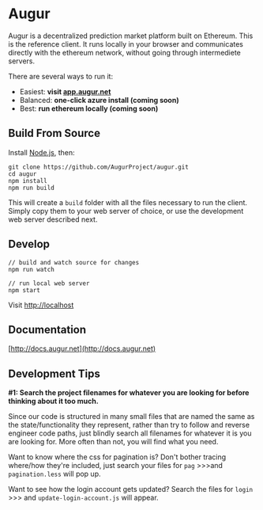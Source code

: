 Augur
=====

Augur is a decentralized prediction market platform built on Ethereum.
This is the reference client.
It runs locally in your browser and communicates directly with the ethereum network, without going through intermediete servers.

There are several ways to run it:

- Easiest: **visit [app.augur.net](http://app.augur.net)**
- Balanced: **one-click azure install (coming soon)**
- Best: **run ethereum locally (coming soon)**


Build From Source
----------

Install [Node.js](https://nodejs.org/), then:

```
git clone https://github.com/AugurProject/augur.git
cd augur
npm install
npm run build
```

This will create a `build` folder with all the files necessary to run the client.
Simply copy them to your web server of choice, or use the development web server described next.


Develop
-----------

```
// build and watch source for changes
npm run watch

// run local web server
npm start
```

Visit [http://localhost](http://localhost)

Documentation
-------------

[http://docs.augur.net](http://docs.augur.net)

Development Tips
-------------

**#1: Search the project filenames for whatever you are looking for before thinking about it too much.**

Since our code is structured in many small files that are named the same as the state/functionality they represent, rather than try to follow and reverse engineer code paths, just blindly search all filenames for whatever it is you are looking for. More often than not, you will find what you need.

Want to know where the css for pagination is? Don't bother tracing where/how they're included, just search your files for `pag` >>>and `pagination.less` will pop up.

Want to see how the login account gets updated? Search the files for `login` >>> and `update-login-account.js` will appear.


